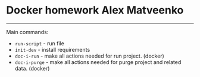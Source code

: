 # Docker homework Alex Matveenko

***

Main commands:

* `run-script` - run file
* `init-dev` - install requirements
* `doc-i-run` - make all actions needed for run project. (docker)
* `doc-i-purge` - make all actions needed for purge project and related data. (docker)
